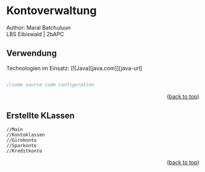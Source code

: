 # Kontoverwaltung
Author: Maral Batchuluun <br>LBS Eibiswald | 2bAPC

## Verwendung
Technologien im Einsatz:
[![Java][java.com]][java-url]

```Java

//some source code configuration

```
<p align="right">(<a href="#readme-top">back to top</a>)</p>

## Erstellte KLassen

```
//Main
//Kontoklassen
//Girokonto
//Sparkonto
//Kreditkonto

```

<p align="right">(<a href="#readme-top">back to top</a>)</p>
